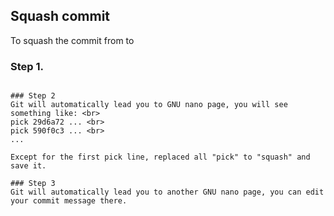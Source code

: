 ## Squash commit 
To squash the commit from <start> to <end>

### Step 1.
``` git rebase -i <the_commit_one_before_start>

### Step 2
Git will automatically lead you to GNU nano page, you will see something like: <br>
pick 29d6a72 ... <br>
pick 590f0c3 ... <br>
...

Except for the first pick line, replaced all "pick" to "squash" and save it.

### Step 3
Git will automatically lead you to another GNU nano page, you can edit your commit message there. 

